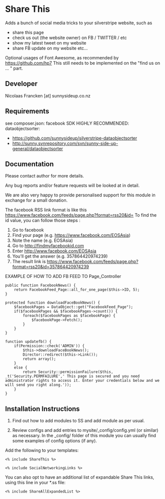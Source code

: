 Share This
================================================================================

Adds a bunch of social media tricks to your
silverstripe website, such as
- share this page
- check us out (the website owner) on FB / TWITTER / etc
- show my latest tweet on my website
- share FB update on my website
etc...

Optional usages of Font Awesome, as recommended by https://github.com/hp7
This still needs to be implemented on the "find us on ... "
part.


Developer
-----------------------------------------------
Nicolaas Francken [at] sunnysideup.co.nz

Requirements
-----------------------------------------------
see composer.json: facebook SDK
HIGHLY RECOMMENDED: dataobjectsorter:
- https://github.com/sunnysideup/silverstripe-dataobjectsorter
- http://sunny.svnrepository.com/svn/sunny-side-up-general/dataobjectsorter


Documentation
-----------------------------------------------
Please contact author for more details.

Any bug reports and/or feature requests will be
looked at in detail.

We are also very happy to provide personalised support
for this module in exchange for a small donation.

The facebook RSS link format is like this https://www.facebook.com/feeds/page.php?format=rss20&id=
To find the id value, you can follow those steps :
1. Go to facebook
2. Find your page (e.g. https://www.facebook.com/EOSAsia)
3. Note the name (e.g. EOSAsia)
4. Go to http://findmyfacebookid.com
5. Enter http://www.facebook.com/EOSAsia
6. You'll get the answer (e.g. 357864420974239)
7. The result link is https://www.facebook.com/feeds/page.php?format=rss20&id=357864420974239


EXAMPLE OF HOW TO ADD FB FEED TO Page_Controller

	public function FacebookNews() {
		return FacebookFeed_Page::all_for_one_page($this->ID, 5);
	}

	protected function downloadFaceBookNews() {
		$facebookPages = DataObject::get("FacebookFeed_Page");
		if($facebookPages && $facebookPages->count()) {
			foreach($facebookPages as $facebookPage) {
				$facebookPage->Fetch();
			}
		}
	}

	function updatefb() {
		if(Permission::check('ADMIN')) {
			$this->downloadFaceBookNews();
			Director::redirect($this->Link());
			return array();
		}
		else {
			return Security::permissionFailure($this, _t('Security.PERMFAILURE',' This page is secured and you need administrator rights to access it. Enter your credentials below and we will send you right along.'));
		}
	}


Installation Instructions
-----------------------------------------------
1. Find out how to add modules to SS and add module as per usual.


2. Review configs and add entries to mysite/_config/config.yml
(or similar) as necessary.
In the _config/ folder of this module
you can usually find some examples of config options (if any).

Add the following to your templates:

    <% include ShareThis %>

    <% include SocialNetworkingLinks %>

You can also opt to have an additional list of expandable Share This links, using this
line in your *.ss file:


    <% include ShareAllExpandedList %>

